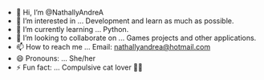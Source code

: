 - 👋 Hi, I’m @NathallyAndreA
- 👀 I’m interested in ... Development and learn as much as possible.
- 🌱 I’m currently learning ... Python.
- 💞️ I’m looking to collaborate on ... Games projects and other applications.
- 📫 How to reach me ... Email: nathallyandrea@hotmail.com
- 😄 Pronouns: ... She/her
- ⚡ Fun fact: ... Compulsive cat lover 🐱‍👤

<!---
NathallyAndreA/NathallyAndreA is a ✨ special ✨ repository because its `README.md` (this file) appears on your GitHub profile.
You can click the Preview link to take a look at your changes.
--->
